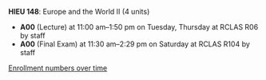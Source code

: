 **HIEU 148**: Europe and the World II (4 units)

- **A00** (Lecture) at 11:00 am–1:50 pm on Tuesday, Thursday at RCLAS R06 by staff
- **A00** (Final Exam) at 11:30 am–2:29 pm on Saturday at RCLAS R104 by staff

[Enrollment numbers over time](./HIEU148.tsv)
